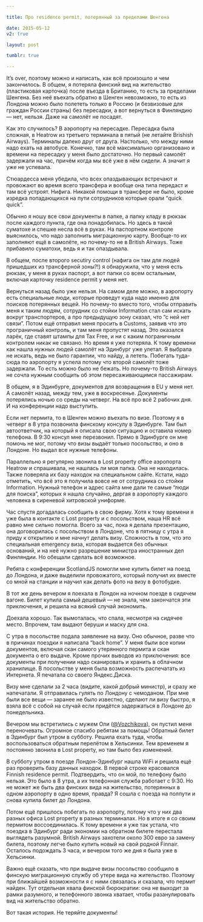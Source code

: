 ```yaml
---

title: Про residence permit, потерянный за пределами Шенгена

date: 2015-05-12
v2: true

layout: post

tumblr: true

---
```

It’s over, поэтому можно и написать, как всё произошло и чем закончилось. В общем, я потеряла финский вид на жительство (пластиковая карточка) после въезда в Британию, то есть за пределами Шенгена. Без неё въехать обратно в Шенген невозможно, то есть из Лондона можно было полететь только в Россию (и безвизовые для граждан России страны) без пересадки, а вот вернуться в Финляндию — нет, нельзя. Даже на самолёт не посадят.
<excerpt/>

Как это случилось? В аэропорту на пересадке. Пересадка была сложная, в Heatrow из третьего терминала в пятый (не летайте Brishish Airways). Терминалы далеко друг от друга. Настолько, что между ними надо ехать на автобусе. Конечно, там всё максимально организовано и времени на пересадку у меня было достаточно. Но первый самолёт задержали на час, причём когда мы всё уже в нём сидели. А значит я уже не успевала.

Стюардесса меня убедила, что всех опаздывающих встречают и провожают во время всего трансфера и вообще она типа передаст и там всё устроят. Нифига. Никакой помощи в трансфере не было, кроме изредка попадающихся на пути сотрудников которые орали&nbsp;“quick quick”.

Обычно я ношу все свои документы в папке, а папку кладу в рюкзак после каждого пункта, где она понадобилась. Но здесь в такой суматохе и спешке несла всё в руках. На паспортном контроле выяснилось, что надо заполнить миграционную карту. Вообще-то их заполняют ещё в самолёте, но почему-то не в British Airways. Тоже прибавило суматохи, ведь я и так опаздывала.

В общем, после второго secutiry control (нафига он там для людей пришедших из трансферной зоны?!) я обнаружила, что у меня есть рюкзак, у меня в руках паспорт, а вот папки со всем остальным, включая карточку residence permit у меня нет.

Вернуться назад было уже нельзя. На самом деле можно, в аэропорту есть специальные люди, которые проведут куда надо именно для поисков потерянных вещей. Но почему-то вместо того, чтобы отправить меня к таким людям, сотрудник со стойки Information стал сам искать вокруг транспортеров, а про предыдущую зону сказал, что&nbsp;“с ней нет связи”. Потом ещё отправил меня просить в Customs, заявив что это програничный контроль, и там меня пропустят назад. Это оказался ларёк, где ставят штампы для Tax Free, и ни с каким пограничным контролем никак не связано. Но время я уже потеряла. К тому времени как нашла нужных людей самолёт на Эдинбург уже улетал. Я выбрала не искать, ведь не было гарантии, что найду, а лететь. Побегать туда-сюда по аэропорту я успела потому что второй самолёт тоже задержали. То есть можно было не бежать. Но почему-то British Airways не сочла нужным сообщить об этом пересаживающимся пассажирам.

В общем, я в Эдинбурге, документов для возвращения в EU у меня нет. А самолёт назад, между тем, уже в воскресенье. Документы потерялись ночью со среды на четверг. На всё про всё 2 рабочих дня. И на конференции надо выступить.

Если нет пермита, то в Шенген можно въехать по визе. Поэтому я в четверг в 8 утра позвонила финскому консулу в Эдинбурге. Там был автоответчик, на который я описала свою ситуацию и оставила номер телефона. В 9:30 консул мне перезвонил. Прямо в Эдинбурге он мне помочь не мог, потому что визы выдаёт только посольство, и оно в Лондоне. Но выдал все нужные телефоны.

Параллельно я регулярно звонила в Lost property office аэропорта Heatrow и спрашивала, не нашлась ли моя папка. Она не находилась. Также поверяла их базу находок на специальном сайте. Кстати, надо отметить, что всё это я получила вовсе не от сотрудника со стойки Information. Нужный телефон и адрес сайта мне дали те самые&nbsp;“люди для поиска”, которых я нашла случайно, дергая в аэропорту каждого человека в сиреневой хитровской униформе.

Час спустя догадалась сообщить в свою фирму. Хотя к тому времени я уже была в контакте с Lost property и с посольством, наша HR всё равно мне сильно помогла. Всего за час, пока я делала презентацию, она договорилась с посольством в Лондоне, что в пятницу с утра я приду к открытию и мне начнут делать визу. Сложность в том, что это специальная emergency виза, которая выдается без обычных оснований, и на неё нужно разрешение министра иностранных дел Финляндии. Но обещали сделать всё возможное.

Ребята с конференции ScotlandJS помогли мне купить билет на поезд до Лондона, и даже выделили провожатого, который получил их вместе со мной на станции и научил как делать фото на визу в фотобудке.

В тот же день вечером я поехала в Лондон на ночном поезде в сидячем вагоне. Билет купила самый дешевый — не знала, чем закончатся эти приключения, и решила на всякий случай экономить.

Доехала хорошо. Так вымоталась, что спала, несмотря на сидячее место. Впрочем, там выдают беруши и маску для сна.

С утра в посольстве подала заявление на визу. Оно обычное, разве что в причинах поездки я написала&nbsp;“back home”. У меня были все копии документов, включая скан самого утерянного пермита и скан документа о его выдаче. Кроме прочих выводов из приключения: все документы при получении надо сканировать и хранить в облачном хранилище. В посольстве у меня была возможность распечатать из Интернета. Я печатала со своего Яндекс.Диска.

Визу мне сделали за 2 часа (видите, какой добрый министр), и сразу же напечатали. Я отправилась гулять по Лондону с чемоданом. При мне были все вещи — заранее не было известно, сделают ли визу быстро, я взяла всё с собой на случай если придётся задержаться в Лондоне до понедельника.

Вечером мы встретились с мужем Оли ([@Vozchikova](https://twitter.com/@Vozchikova)), он пустил меня переночевать. Огромное спасибо ребятам за помощь! Обратный билет в Эдинбург был утром в субботу. Решила ехать туда, чтобы воспользоваться обратным перелётом в Хельсинки. Тем временем я постоянно звонила в Lost property, но там было без изменений.

В субботу утром в поезде Лондон-Эдинбург нашла WiFi и решила ещё раз проверить базу данных находок. В первой строке красовался Finnish residence permit. Подтвердить, что он мой, по телефону было нельзя. Это было в 8 утра, а их телефонная служба работает с 9:30. Но не может же быть два финских вида на жительство, потерянных в одном аэропорту в одно время, правда? Я сошла с поезда на полпути и снова купила билет до Лондона.

Потом ещё пришлось побегать по аэропорту, потому что у них два разных офиса Lost property в разных терминалах. Но в итоге я со своим пермитом воссоединилась. К тому времени я уже так устала, что поездка в Эдинбург ради экономии на обратном билете перестала выглядеть разумной. British Airways захотели около 300 евро за замену билета, поэтому легче было купить новый на свой родной Finnair. Осталось подождать 3 часа, и вечером того же дня я была уже в Хельсинки.

Важно ещё сказать, что при выдаче визы посольство сообщило в финскую миграционную службу об утере вида на жительство. Поэтому при ближайшей возможности я с ними связалась и сказала, что пермит найден. Тут отдельная хвала финской бюрократии: она не выходит за рамки разумного, и телефонного звонка хватает, чтобы разанулировать вид на жительство обратно.

Вот такая история. Не теряйте документы!
